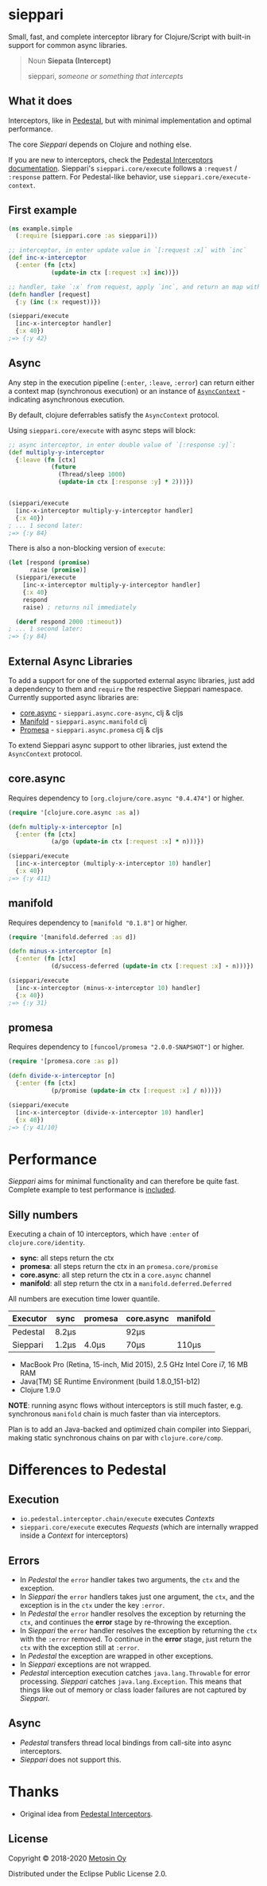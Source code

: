 # sieppari

Small, fast, and complete interceptor library for Clojure/Script with built-in support
for common async libraries.

> Noun
> **Siepata (Intercept)**
>
>   sieppari, _someone or something that intercepts_

## What it does

Interceptors, like in [Pedestal](http://pedestal.io/reference/interceptors), but
with minimal implementation and optimal performance.

The core _Sieppari_ depends on Clojure and nothing else.

If you are new to interceptors, check the
[Pedestal Interceptors documentation](http://pedestal.io/reference/interceptors).
Sieppari's `sieppari.core/execute` follows a `:request` / `:response` pattern. For
Pedestal-like behavior, use `sieppari.core/execute-context`.

## First example

```clj
(ns example.simple
  (:require [sieppari.core :as sieppari]))

;; interceptor, in enter update value in `[:request :x]` with `inc`
(def inc-x-interceptor
  {:enter (fn [ctx]
            (update-in ctx [:request :x] inc))})

;; handler, take `:x` from request, apply `inc`, and return an map with `:y`
(defn handler [request]
  {:y (inc (:x request))})

(sieppari/execute
  [inc-x-interceptor handler]
  {:x 40})
;=> {:y 42}
```

## Async

Any step in the execution pipeline (`:enter`, `:leave`, `:error`) can return either a context map (synchronous execution) or an instance of [`AsyncContext`](https://github.com/metosin/sieppari/blob/develop/src/sieppari/async.cljc) - indicating asynchronous execution.

By default, clojure deferrables satisfy the `AsyncContext` protocol.

Using `sieppari.core/execute` with async steps will block:

```clj
;; async interceptor, in enter double value of `[:response :y]`:
(def multiply-y-interceptor
  {:leave (fn [ctx]
            (future
              (Thread/sleep 1000)
              (update-in ctx [:response :y] * 2)))})


(sieppari/execute
  [inc-x-interceptor multiply-y-interceptor handler]
  {:x 40})
; ... 1 second later:
;=> {:y 84}
```

There is also a non-blocking version of `execute`:

```clj
(let [respond (promise)
      raise (promise)]
  (sieppari/execute
    [inc-x-interceptor multiply-y-interceptor handler]
    {:x 40}
    respond
    raise) ; returns nil immediately

  (deref respond 2000 :timeout))
; ... 1 second later:
;=> {:y 84}
```

## External Async Libraries

To add a support for one of the supported external async libraries, just add a dependency to them and `require` the
respective Sieppari namespace. Currently supported async libraries are:

* [core.async](https://github.com/clojure/core.async) - `sieppari.async.core-async`, clj & cljs
* [Manifold](https://github.com/ztellman/manifold) - `sieppari.async.manifold` clj
* [Promesa](http://funcool.github.io/promesa/latest) - `sieppari.async.promesa` clj & cljs

To extend Sieppari async support to other libraries, just extend the `AsyncContext` protocol.

## core.async

Requires dependency to `[org.clojure/core.async "0.4.474"]` or higher.

```clj
(require '[clojure.core.async :as a])

(defn multiply-x-interceptor [n]
  {:enter (fn [ctx]
            (a/go (update-in ctx [:request :x] * n)))})

(sieppari/execute
  [inc-x-interceptor (multiply-x-interceptor 10) handler]
  {:x 40})
;=> {:y 411}
```

## manifold

Requires dependency to `[manifold "0.1.8"]` or higher.

```clj
(require '[manifold.deferred :as d])

(defn minus-x-interceptor [n]
  {:enter (fn [ctx]
            (d/success-deferred (update-in ctx [:request :x] - n)))})

(sieppari/execute
  [inc-x-interceptor (minus-x-interceptor 10) handler]
  {:x 40})
;=> {:y 31}
```

## promesa

Requires dependency to `[funcool/promesa "2.0.0-SNAPSHOT"]` or higher.

```clj
(require '[promesa.core :as p])

(defn divide-x-interceptor [n]
  {:enter (fn [ctx]
            (p/promise (update-in ctx [:request :x] / n)))})

(sieppari/execute
  [inc-x-interceptor (divide-x-interceptor 10) handler]
  {:x 40})
;=> {:y 41/10}
```

# Performance

_Sieppari_ aims for minimal functionality and can therefore be
quite fast. Complete example to test performance is
[included](https://github.com/metosin/sieppari/blob/develop/examples/example/perf_testing.clj).

## Silly numbers

Executing a chain of 10 interceptors, which have `:enter` of `clojure.core/identity`.

* **sync**: all steps return the ctx
* **promesa**: all steps return the ctx in an `promesa.core/promise`
* **core.async**: all step return the ctx in a `core.async` channel
* **manifold**: all step return the ctx in a `manifold.deferred.Deferred`

All numbers are execution time lower quantile.

| Executor          | sync   | promesa | core.async | manifold |
| ----------------- | -------|---------|------------|----------|
| Pedestal          | 8.2µs  |         | 92µs       |          |
| Sieppari          | 1.2µs  |  4.0µs  | 70µs       | 110µs    |

* MacBook Pro (Retina, 15-inch, Mid 2015), 2.5 GHz Intel Core i7, 16 MB RAM
* Java(TM) SE Runtime Environment (build 1.8.0_151-b12)
* Clojure 1.9.0

**NOTE**: running async flows without interceptors is still much faster,
e.g. synchronous `manifold` chain is much faster than via interceptors.

Plan is to add an Java-backed and optimized chain compiler into Sieppari, 
making static synchronous chains on par with `clojure.core/comp`.

# Differences to Pedestal

## Execution

* `io.pedestal.interceptor.chain/execute` executes _Contexts_
* `sieppari.core/execute` executes _Requests_ (which are internally wrapped inside a _Context_ for interceptors)

## Errors

* In _Pedestal_ the `error` handler takes two arguments, the `ctx` and the exception.
* In _Sieppari_ the `error` handlers takes just one argument, the `ctx`, and the exception is in the `ctx` under the key `:error`.
* In _Pedestal_ the `error` handler resolves the exception by returning the `ctx`, and continues the **error** stage by re-throwing the exception.
* In _Sieppari_ the `error` handler resolves the exception by returning the `ctx` with the `:error` removed. To continue in the **error**  stage, just return the `ctx` with the exception still at `:error`.
*  In _Pedestal_ the exception are wrapped in other exceptions.
* In _Sieppari_ exceptions are not wrapped.
* _Pedestal_ interception execution catches `java.lang.Throwable` for error processing. _Sieppari_ catches `java.lang.Exception`. This means that things like out of memory or class loader failures are not captured by _Sieppari_.

## Async

* _Pedestal_ transfers thread local bindings from call-site into async interceptors.
* _Sieppari_ does not support this.

# Thanks

* Original idea from [Pedestal Interceptors](https://github.com/pedestal/pedestal/tree/master/interceptor).

## License

Copyright &copy; 2018-2020 [Metosin Oy](https://www.metosin.fi/)

Distributed under the Eclipse Public License 2.0.

